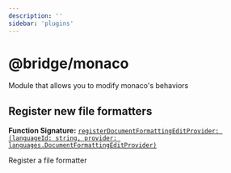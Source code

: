 ```yaml
---
description: ''
sidebar: 'plugins'
---
```


# @bridge/monaco

Module that allows you to modify monaco's behaviors

## Register new file formatters

**Function Signature:** [`registerDocumentFormattingEditProvider: (languageId: string, provider: languages.DocumentFormattingEditProvider)`](https://microsoft.github.io/monaco-editor/api/modules/monaco.languages.html#registerdocumentformattingeditprovider)

Register a file formatter
